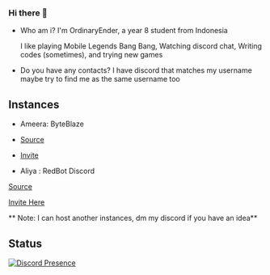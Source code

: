### Hi there 👋

* Who am i?
  I'm OrdinaryEnder, a year 8 student from Indonesia

  I like playing Mobile Legends Bang Bang, Watching discord chat, Writing codes (sometimes), and trying new games

* Do you have any contacts?
  I have discord that matches my username
  maybe try to find me as the same username too

## Instances

* Ameera: ByteBlaze


* [Source](https://github.com/RainyXeon/ByteBlaze)


* [Invite](https://discord.com/oauth2/authorize?client_id=969003833059590216&scope=bot&permissions=8)

* Aliya : RedBot Discord

[Source](https://github.com/Cog-Creators/Red-DiscordBot)


[Invite Here](https://discord.com/oauth2/authorize?client_id=972459217548099584&scope=bot&permissions=0)

** Note: I can host another instances, dm my discord if you have an idea**

## Status
[![Discord Presence](https://lanyard.cnrad.dev/api/796915832617828352)](https://discord.com/users/796915832617828352)
<!--
**OrdinaryEnder/OrdinaryEnder** is a ✨ _special_ ✨ repository because its `README.md` (this file) appears on your GitHub profile.

Here are some ideas to get you started:

- 🔭 I’m currently working on ...
- 🌱 I’m currently learning ...
- 👯 I’m looking to collaborate on ...
- 🤔 I’m looking for help with ...
- 💬 Ask me about ...
- 📫 How to reach me: ...
- 😄 Pronouns: ...
- ⚡ Fun fact: ...
-->
